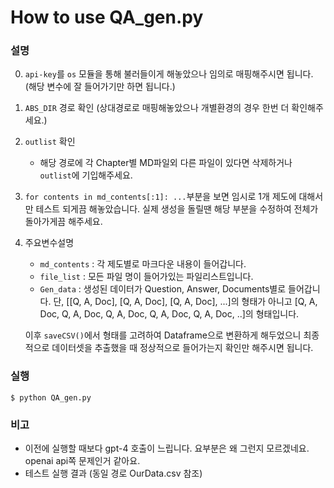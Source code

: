 # How to use QA_gen.py

### 설명
0. `api-key`를 `os` 모듈을 통해 불러들이게 해놓았으나 임의로 매핑해주시면 됩니다. (해당 변수에 잘 들어가기만 하면 됩니다.)
1. `ABS_DIR` 경로 확인 (상대경로로 매핑해놓았으나 개별환경의 경우 한번 더 확인해주세요.)
2. `outlist` 확인
    - 해당 경로에 각 Chapter별 MD파일외 다른 파일이 있다면 삭제하거나 `outlist`에 기입해주세요.
3. `for contents in md_contents[:1]: ...`부분을 보면 임시로 1개 제도에 대해서만 테스트 되게끔 해놓았습니다. 실제 생성을 돌릴땐 해당 부분을 수정하여 전체가 돌아가게끔 해주세요.
4. 주요변수설명
    - `md_contents` : 각 제도별로 마크다운 내용이 들어갑니다.
    - `file_list` : 모든 파일 명이 들어가있는 파일리스트입니다.
    - `Gen_data` : 생성된 데이터가 Question, Answer, Documents별로 들어갑니다. 단, [[Q, A, Doc], [Q, A, Doc], [Q, A, Doc], ...]의 형태가 아니고 [Q, A, Doc, Q, A, Doc, Q, A, Doc, Q, A, Doc, Q, A, Doc, ..]의 형태입니다.

    이후 `saveCSV()`에서 형태를 고려하여 Dataframe으로 변환하게 해두었으니 최종적으로 데이터셋을 추출했을 때 정상적으로 들어가는지 확인만 해주시면 됩니다.

### 실행
    $ python QA_gen.py

### 비고

- 이전에 실행할 때보다 gpt-4 호출이 느립니다. 요부분은 왜 그런지 모르겠네요. openai api쪽 문제인거 같아요.
- 테스트 실행 결과 (동일 경로 OurData.csv 참조)
